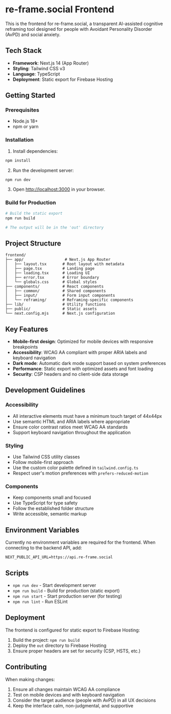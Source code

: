 # re-frame.social Frontend

This is the frontend for re-frame.social, a transparent AI-assisted cognitive reframing tool designed for people with Avoidant Personality Disorder (AvPD) and social anxiety.

## Tech Stack

- **Framework**: Next.js 14 (App Router)
- **Styling**: Tailwind CSS v3
- **Language**: TypeScript
- **Deployment**: Static export for Firebase Hosting

## Getting Started

### Prerequisites

- Node.js 18+ 
- npm or yarn

### Installation

1. Install dependencies:
```bash
npm install
```

2. Run the development server:
```bash
npm run dev
```

3. Open [http://localhost:3000](http://localhost:3000) in your browser.

### Build for Production

```bash
# Build the static export
npm run build

# The output will be in the 'out' directory
```

## Project Structure

```
frontend/
├── app/                  # Next.js App Router
│   ├── layout.tsx       # Root layout with metadata
│   ├── page.tsx         # Landing page
│   ├── loading.tsx      # Loading UI
│   ├── error.tsx        # Error boundary
│   └── globals.css      # Global styles
├── components/          # React components
│   ├── common/          # Shared components
│   ├── input/           # Form input components
│   └── reframing/       # Reframing-specific components
├── lib/                 # Utility functions
├── public/              # Static assets
└── next.config.mjs      # Next.js configuration
```

## Key Features

- **Mobile-first design**: Optimized for mobile devices with responsive breakpoints
- **Accessibility**: WCAG AA compliant with proper ARIA labels and keyboard navigation
- **Dark mode**: Automatic dark mode support based on system preferences
- **Performance**: Static export with optimized assets and font loading
- **Security**: CSP headers and no client-side data storage

## Development Guidelines

### Accessibility

- All interactive elements must have a minimum touch target of 44x44px
- Use semantic HTML and ARIA labels where appropriate
- Ensure color contrast ratios meet WCAG AA standards
- Support keyboard navigation throughout the application

### Styling

- Use Tailwind CSS utility classes
- Follow mobile-first approach
- Use the custom color palette defined in `tailwind.config.ts`
- Respect user's motion preferences with `prefers-reduced-motion`

### Components

- Keep components small and focused
- Use TypeScript for type safety
- Follow the established folder structure
- Write accessible, semantic markup

## Environment Variables

Currently no environment variables are required for the frontend. When connecting to the backend API, add:

```env
NEXT_PUBLIC_API_URL=https://api.re-frame.social
```

## Scripts

- `npm run dev` - Start development server
- `npm run build` - Build for production (static export)
- `npm run start` - Start production server (for testing)
- `npm run lint` - Run ESLint

## Deployment

The frontend is configured for static export to Firebase Hosting:

1. Build the project: `npm run build`
2. Deploy the `out` directory to Firebase Hosting
3. Ensure proper headers are set for security (CSP, HSTS, etc.)

## Contributing

When making changes:

1. Ensure all changes maintain WCAG AA compliance
2. Test on mobile devices and with keyboard navigation
3. Consider the target audience (people with AvPD) in all UX decisions
4. Keep the interface calm, non-judgmental, and supportive
